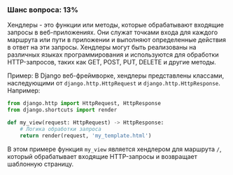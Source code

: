 ### Шанс вопроса: 13%

Хендлеры - это функции или методы, которые обрабатывают входящие запросы в веб-приложениях. Они служат точками входа для каждого маршрута или пути в приложении и выполняют определенные действия в ответ на эти запросы. Хендлеры могут быть реализованы на различных языках программирования и используются для обработки HTTP-запросов, таких как GET, POST, PUT, DELETE и другие методы.

Пример: В Django веб-фреймворке, хендлеры представлены классами, наследующими от `django.http.HttpRequest` и `django.http.HttpResponse`. Например:

```python
from django.http import HttpRequest, HttpResponse
from django.shortcuts import render

def my_view(request: HttpRequest) -> HttpResponse:
    # Логика обработки запроса
    return render(request, 'my_template.html')
```

В этом примере функция `my_view` является хендлером для маршрута `/`, который обрабатывает входящие HTTP-запросы и возвращает шаблонную страницу.
